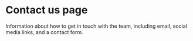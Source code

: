 # Contact us page

Information about how to get in touch with the team, including email, social media links, and a contact form.

